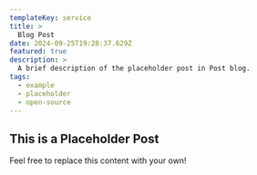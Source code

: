 ```yaml
---
templateKey: service
title: >
  Blog Post
date: 2024-09-25T19:28:37.629Z
featured: true
description: >
  A brief description of the placeholder post in Post blog.
tags:
  - example
  - placeholder
  - open-source
---
```


## This is a Placeholder Post

Feel free to replace this content with your own!
